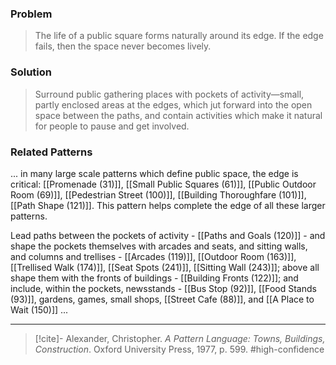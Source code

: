 ### Problem
>The life of a public square forms naturally around its edge. If the edge fails, then the space never becomes lively.

### Solution
>Surround public gathering places with pockets of activity—small, partly enclosed areas at the edges, which jut forward into the open space between the paths, and contain activities which make it natural for people to pause and get involved.

### Related Patterns
... in many large scale patterns which define public space, the edge is critical: [[Promenade (31)]], [[Small Public Squares (61)]], [[Public Outdoor Room (69)]], [[Pedestrian Street (100)]], [[Building Thoroughfare (101)]], [[Path Shape (121)]]. This pattern helps complete the edge of all these larger patterns.

Lead paths between the pockets of activity - [[Paths and Goals (120)]] - and shape the pockets themselves with arcades and seats, and sitting walls, and columns and trellises - [[Arcades (119)]], [[Outdoor Room (163)]], [[Trellised Walk (174)]], [[Seat Spots (241)]], [[Sitting Wall (243)]]; above all shape them with the fronts of buildings - [[Building Fronts (122)]]; and include, within the pockets, newsstands - [[Bus Stop (92)]], [[Food Stands (93)]], gardens, games, small shops, [[Street Cafe (88)]], and [[A Place to Wait (150)]] ...

---
> [!cite]- Alexander, Christopher. _A Pattern Language: Towns, Buildings, Construction_. Oxford University Press, 1977, p. 599.
> #high-confidence 